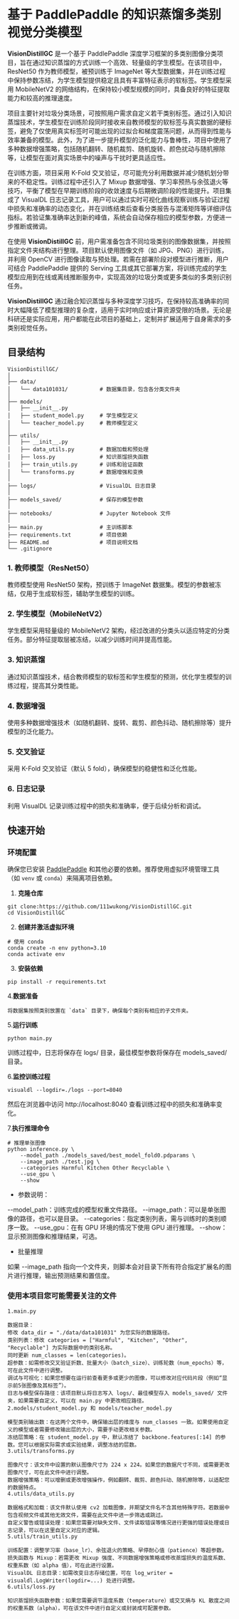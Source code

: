 # 基于 PaddlePaddle 的知识蒸馏多类别视觉分类模型

**VisionDistillGC** 是一个基于 PaddlePaddle 深度学习框架的多类别图像分类项目，旨在通过知识蒸馏的方式训练一个高效、轻量级的学生模型。在该项目中，ResNet50 作为教师模型，被预训练于 ImageNet 等大型数据集，并在训练过程中保持参数冻结，为学生模型提供稳定且具有丰富特征表示的软标签。学生模型采用 MobileNetV2 的网络结构，在保持较小模型规模的同时，具备良好的特征提取能力和较高的推理速度。

项目主要针对垃圾分类场景，可按照用户需求自定义若干类别标签。通过引入知识蒸馏技术，学生模型在训练阶段同时接收来自教师模型的软标签与真实数据的硬标签，避免了仅使用真实标签时可能出现的过拟合和梯度震荡问题，从而得到性能与效率兼备的模型。此外，为了进一步提升模型的泛化能力与鲁棒性，项目中使用了多种数据增强策略，包括随机翻转、随机裁剪、随机旋转、颜色扰动与随机擦除等，让模型在面对真实场景中的噪声与干扰时更具适应性。

在训练方面，项目采用 K-Fold 交叉验证，尽可能充分利用数据并减少随机划分带来的不稳定性。训练过程中还引入了 Mixup 数据增强、学习率预热与余弦退火等技巧，平衡了模型在早期训练阶段的收敛速度与后期微调阶段的性能提升。项目集成了 VisualDL 日志记录工具，用户可以通过实时可视化曲线观察训练与验证过程中损失和准确率的动态变化，并在训练结束后查看分类报告与混淆矩阵等详细评估指标。若验证集准确率达到新的峰值，系统会自动保存相应的模型参数，方便进一步推断或微调。

在使用 **VisionDistillGC** 前，用户需准备包含不同垃圾类别的图像数据集，并按照指定文件夹结构进行整理。项目默认使用图像文件（如 JPG、PNG）进行训练，并利用 OpenCV 进行图像读取与预处理。若需在部署阶段对模型进行推断，用户可结合 PaddlePaddle 提供的 Serving 工具或其它部署方案，将训练完成的学生模型应用到在线或离线推断服务中，实现高效的垃圾分类或更多类似的多类别识别任务。

**VisionDistillGC** 通过融合知识蒸馏与多种深度学习技巧，在保持较高准确率的同时大幅降低了模型推理的复杂度，适用于实时响应或计算资源受限的场景。无论是科研还是实际应用，用户都能在此项目的基础上，定制并扩展适用于自身需求的多类别视觉任务。

## 目录结构

``` 
VisionDistillGC/
│
├── data/
│   └── data101031/          # 数据集目录，包含各分类文件夹
│
├── models/
│   ├── __init__.py
│   ├── student_model.py     # 学生模型定义
│   └── teacher_model.py     # 教师模型定义
│
├── utils/
│   ├── __init__.py
│   ├── data_utils.py        # 数据加载和预处理
│   ├── loss.py              # 知识蒸馏损失函数
│   ├── train_utils.py       # 训练和验证函数
│   └── transforms.py        # 数据增强和变换
│
├── logs/                    # VisualDL 日志目录
│
├── models_saved/            # 保存的模型参数
│
├── notebooks/               # Jupyter Notebook 文件
│
├── main.py                  # 主训练脚本
├── requirements.txt         # 项目依赖
├── README.md                # 项目说明文档
└── .gitignore              

```

###   1. **教师模型（ResNet50）** 

教师模型使用 ResNet50 架构，预训练于 ImageNet 数据集。模型的参数被冻结，仅用于生成软标签，辅助学生模型的训练。

### 2. **学生模型（MobileNetV2）** 

学生模型采用轻量级的 MobileNetV2 架构，经过改进的分类头以适应特定的分类任务。部分特征提取层被冻结，以减少训练时间并提高性能。 

### 3. **知识蒸馏** 

通过知识蒸馏技术，结合教师模型的软标签和学生模型的预测，优化学生模型的训练过程，提高其分类性能。 

### 4. **数据增强** 

使用多种数据增强技术（如随机翻转、旋转、裁剪、颜色抖动、随机擦除等）提升模型的泛化能力。

### 5. **交叉验证** 

采用 K-Fold 交叉验证（默认 5 fold），确保模型的稳健性和泛化性能。 

### 6. **日志记录** 

利用 VisualDL 记录训练过程中的损失和准确率，便于后续分析和调试。 

## 快速开始 

### 环境配置 

确保您已安装 [PaddlePaddle](https://www.paddlepaddle.org.cn/) 和其他必要的依赖。推荐使用虚拟环境管理工具（如 `venv` 或 `conda`）来隔离项目依赖。

1. **克隆仓库**

``` 
git clone:https://github.com/111wukong/VisionDistillGC.git
cd VisionDistillGC
```

2. **创建并激活虚拟环境**

```
# 使用 conda
conda create -n env python=3.10
conda activate env
```

3. **安装依赖**

```
pip install -r requirements.txt
```

 4.**数据准备**

```
将数据集按照类别放置在 `data` 目录下，确保每个类别有相应的子文件夹。
```

 5.**运行训练**

```
python main.py
```
训练过程中，日志将保存在 logs/ 目录，最佳模型参数将保存在 models_saved/ 目录。

 6.**监控训练过程**

```
visualdl --logdir=./logs --port=8040
```

然后在浏览器中访问 http://localhost:8040 查看训练过程中的损失和准确率变化。

 7.**执行推理命令**

```
# 推理单张图像
python inference.py \
    --model_path ./models_saved/best_model_fold0.pdparams \
    --image_path ./test.jpg \
    --categories Harmful Kitchen Other Recyclable \
    --use_gpu \
    --show
```
- 参数说明：

--model_path：训练完成的模型权重文件路径。
--image_path：可以是单张图像的路径，也可以是目录。
--categories：指定类别列表，需与训练时的类别顺序一致。
--use_gpu：在有 GPU 环境的情况下使用 GPU 进行推理。
--show：显示预测图像和推理结果，可选。
- 批量推理

如果 --image_path 指向一个文件夹，则脚本会对目录下所有符合指定扩展名的图片进行推理，输出预测结果和置信度。

### 使用本项目您可能需要关注的文件

```
1.main.py

数据目录：
修改 data_dir = "./data/data101031" 为您实际的数据路径。
类别列表：修改 categories = ["Harmful", "Kitchen", "Other", "Recyclable"] 为实际数据中的类别名称。
同时更新 num_classes = len(categories)。
超参数：如需修改交叉验证折数、批量大小（batch_size）、训练轮数（num_epochs）等，可在此文件中进行调整。
调试与可视化：如果您想要在运行前查看更多或更少的图像，可以修改对应代码片段（例如“显示前5张图像及其标签”）。
日志与模型保存路径：该项目默认将日志写入 logs/、最佳模型存入 models_saved/ 文件夹，如果需要自定义，可以在 main.py 中更改相应路径。
2.models/student_model.py 和 models/teacher_model.py

模型类别输出数：在这两个文件中，确保输出层的维度与 num_classes 一致。如果使用自定义的模型或者需要修改输出层的大小，需要手动更改相关参数。
冻结层策略：在 student_model.py 中，默认冻结了 backbone.features[:14] 的参数。您可以根据实际需求或实验结果，调整冻结的层数。
3.utils/transforms.py

图像尺寸：该文件中设置的默认图像尺寸为 224 x 224。如果您的数据尺寸不同，或需要更改图像尺寸，可在此文件中进行调整。
数据增强策略：可以增删或更改增强操作，例如翻转、裁剪、颜色抖动、随机擦除等，以适配您的数据特点。
4.utils/data_utils.py

数据格式和加载：该文件默认使用 cv2 加载图像，并期望文件名不含其他特殊字符。若数据中包含视频文件或其他无效文件，需要在此文件中进一步筛选或跳过。
自定义警告或错误处理：如果您需要对缺失文件、文件读取错误等情况进行更强的错误处理或日志记录，可以在这里自定义对应的逻辑。
5.utils/train_utils.py

训练配置：调整学习率（base_lr）、余弦退火的策略、早停耐心值（patience）等超参数。
损失函数与 Mixup：若需更改 Mixup 强度、不同数据增强策略或修改蒸馏损失的温度系数、权重系数（如 alpha 值），可在此进行设置。
VisualDL 日志目录：如需改变日志存储位置，可在 log_writer = visualdl.LogWriter(logdir=...) 处进行调整。
6.utils/loss.py

知识蒸馏损失函数参数：如果您需要调节温度系数（temperature）或交叉熵与 KL 散度之间的权重系数（alpha），可在该文件中进行自定义或封装成可配置参数。
```


